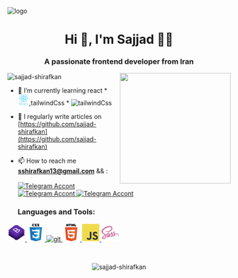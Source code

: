 ![logo](https://user-images.githubusercontent.com/90236635/232446433-d5540fa2-fe28-4bb8-b929-cdb51fe61336.gif)
<h1 align="center">Hi 👋, I'm Sajjad 🧑‍💻 </h1>
<h3 align="center">A passionate frontend developer from Iran</h3>
<img width="250" height="250" with src="https://aster.cloud/wp-content/uploads/2022/11/compiling-code.gif" align="right"/>
<p align="left"> <img src="https://komarev.com/ghpvc/?username=sajjad-shirafkan&label=Profile%20views&color=0e75b6&style=flat" alt="sajjad-shirafkan" /> </p>

- 🌱 I’m currently learning react * <img  src="https://raw.githubusercontent.com/devicons/devicon/master/icons/react/react-original-wordmark.svg" alt="reactIcon" width="25" height="25" />,tailwindCss *   <img  src="https://www.vectorlogo.zone/logos/tailwindcss/tailwindcss-icon.svg" alt="tailwindCss" width="25" height="25" /> 

- 📝 I regularly write articles on [https://github.com/sajjad-shirafkan](https://github.com/sajjad-shirafkan)

- 📫 How to reach me **sshirafkan13@gmail.com**  && : <br><br>
 <a href="https://t.me/Sajjad_Shirafkan_dv" target="_blank" rel="noreferrer"> <img src="https://upload.wikimedia.org/wikipedia/commons/thumb/d/dd/Telegram_alternative_logo.svg/256px-Telegram_alternative_logo.svg.png?20220331105502" alt="Telegram Accont" width="40" height="40"/> </a>
 <a href="https://www.linkedin.com/in/sajjad-shirafkan-b9a806330/" target="_blank" rel="noreferrer"> <img src="https://www.svgrepo.com/show/134579/linkedin.svg" alt="Telegram Accont" width="40" height="40"/> </a>
  <a href="https://github.com/sajjad-shirafkan" target="_blank" rel="noreferrer"> <img src="https://www.svgrepo.com/show/331724/github-code-source.svg" alt="Telegram Accont" width="40" height="40"/> </a>

<p align="left">
</p>

<h3 align="left">&nbsp &nbsp &nbsp Languages and Tools:</h3>
<p align="left"> <a href="https://getbootstrap.com" target="_blank" rel="noreferrer"> <img src="https://raw.githubusercontent.com/Script-Kiddie-JKB/Script-Kiddie-JKB/main/Assets/bootstrap.gif" alt="bootstrap" width="40" height="40"/> </a> <a href="https://www.w3schools.com/css/" target="_blank" rel="noreferrer"> <img src="https://raw.githubusercontent.com/devicons/devicon/master/icons/css3/css3-original-wordmark.svg" alt="css3" width="40" height="40"/> </a> <a href="https://git-scm.com/" target="_blank" rel="noreferrer"> <img src="https://www.vectorlogo.zone/logos/git-scm/git-scm-icon.svg" alt="git" width="40" height="40"/> </a> <a href="https://www.w3.org/html/" target="_blank" rel="noreferrer"> <img src="https://raw.githubusercontent.com/devicons/devicon/master/icons/html5/html5-original-wordmark.svg" alt="html5" width="40" height="40"/> </a> <a href="https://developer.mozilla.org/en-US/docs/Web/JavaScript" target="_blank" rel="noreferrer"> <img src="https://raw.githubusercontent.com/devicons/devicon/master/icons/javascript/javascript-original.svg" alt="javascript" width="40" height="40"/> </a> <a href="https://sass-lang.com" target="_blank" rel="noreferrer"> <img src="https://raw.githubusercontent.com/devicons/devicon/master/icons/sass/sass-original.svg" alt="sass" width="40" height="40"/> </a> </p>
<br>
<p align="center" ><img align="center" src="https://github-readme-stats.vercel.app/api/top-langs?username=sajjad-shirafkan&show_icons=true&locale=en&layout=compact" alt="sajjad-shirafkan" /></p>
